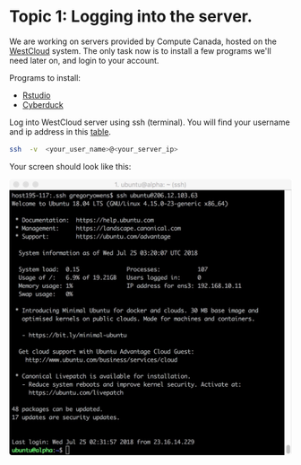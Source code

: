 # Topic 1: Logging into the server.

We are working on servers provided by Compute Canada, hosted on the [WestCloud](https://www.computecanada.ca/research-portal/national-services/compute-canada-cloud/) system. The only task now is to install a few programs we'll need later on, and login to your account.

Programs to install: 
* [Rstudio](https://www.rstudio.com/products/rstudio/download2/)
* [Cyberduck](https://cyberduck.io/?l=en)

Log into WestCloud server using ssh (terminal). You will find your username and ip address in this [table](https://docs.google.com/spreadsheets/d/1v7k2-XtfiwOoQ3iZHnJyqVXsxgekVGXEtnFIvdk7aqU/edit?usp=sharing). 
```bash
ssh  -v  <your_user_name>@<your_server_ip>
```

Your screen should look like this:

![](terminal.jpeg "Terminal")


